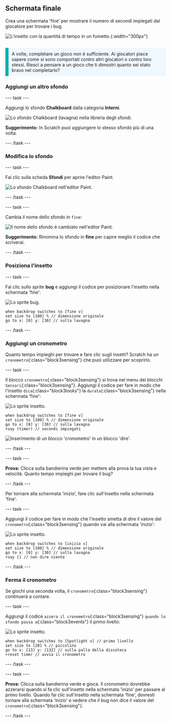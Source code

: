 ## Schermata finale

<div style="display: flex; flex-wrap: wrap">
<div style="flex-basis: 200px; flex-grow: 1; margin-right: 15px;">
Crea una schermata 'fine' per mostrare il numero di secondi impiegati dal giocatore per trovare i bug. 
</div>
<div>

![L'insetto con la quantità di tempo in un fumetto.](images/end-screen.png){:width="300px"}

</div>
</div>

<p style="border-left: solid; border-width:10px; border-color: #0faeb0; background-color: aliceblue; padding: 10px;">
A volte, completare un gioco non è sufficiente. Ai giocatori piace sapere come si sono comportati contro altri giocatori o contro loro stessi. Riesci a pensare a un gioco che ti dimostri quanto sei stato bravo nel completarlo?</p>

### Aggiungi un altro sfondo

--- task ---

Aggiungi lo sfondo **Chalkboard** dalla categoria **Interni**.

![Lo sfondo Chalkboard (lavagna) nella libreria degli sfondi.](images/chalkboard.png)

**Suggerimento:** In Scratch puoi aggiungere lo stesso sfondo più di una volta.

--- /task ---

### Modifica lo sfondo

--- task ---

Fai clic sulla scheda **Sfondi** per aprire l'editor Paint.

![Lo sfondo Chalkboard nell'editor Paint.](images/chalkboard2-paint.png)

--- /task ---

--- task ---

Cambia il nome dello sfondo in `fine`:

![Il nome dello sfondo è cambiato nell'editor Paint.](images/end-screen-name.png)

**Suggerimento:** Rinomina lo sfondo in **fine** per capire meglio il codice che scriverai.

--- /task ---

### Posiziona l'insetto

--- task ---

Fai clic sullo sprite **bug** e aggiungi il codice per posizionare l'insetto nella schermata 'fine':

![Lo sprite bug.](images/bug-sprite.png)

```blocks3
when backdrop switches to [fine v]
set size to [100] % // dimensione originale
go to x: [0] y: [30] // sulla lavagna
```

--- /task ---

### Aggiungi un cronometro

Quanto tempo impieghi per trovare e fare clic sugli insetti? Scratch ha un `cronometro`{:class="block3sensing"} che puoi utilizzare per scoprirlo.

--- task ---

Il blocco `cronometro`{:class="block3sensing"} si trova nel menu dei blocchi `Sensori`{:class="block3sensing"}. Aggiungi il codice per fare in modo che l'insetto `dica`{:class="block3looks"} la `durata`{:class="block3sensing"} nella schermata 'fine':

![Lo sprite insetto.](images/bug-sprite.png)

```blocks3
when backdrop switches to [fine v]
set size to [100] % // dimensione originale
go to x: [0] y: [30] // sulla lavagna
+say (timer) // secondi impiegati
```

![Inserimento di un blocco 'cronometro' in un blocco 'dire'.](images/inserting-blocks.gif)

--- /task ---

--- task ---

**Prova:** Clicca sulla bandierina verde per mettere alla prova la tua vista e velocità. Quanto tempo impieghi per trovare il bug?

--- /task ---

Per tornare alla schermata 'inizio', fare clic sull'insetto nella schermata 'fine'.

--- task ---

Aggiungi il codice per fare in modo che l'insetto smetta di dire il valore del `cronometro`{:class="block3sensing"} quando vai alla schermata 'inizio':

![Lo sprite insetto.](images/bug-sprite.png)

```blocks3
when backdrop switches to [inizio v]
set size to [100] % // dimensione originale
go to x: [0] y: [30] // sulla lavagna
+say [] // non dire niente
```

--- /task ---

### Ferma il cronometro

Se giochi una seconda volta, il `cronometro`{:class="block3sensing"} continuerà a contare.

--- task ---

Aggiungi il codice `azzera il cronometro`{:class="block3sensing"} `quando lo sfondo passa a`{:class="block3events"} il primo livello:

![Lo sprite insetto.](images/bug-sprite.png)

```blocks3
when backdrop switches to [Spotlight v] // primo livello
set size to [20] % // piccolino
go to x: [13] y: [132] // sulla palla della discoteca
+reset timer // avvia il cronometro
```

--- /task ---

--- task ---

**Prova:** Clicca sulla bandierina verde e gioca. Il cronometro dovrebbe azzerarsi quando si fa clic sull'insetto nella schermata 'inizio' per passare al primo livello. Quando fai clic sull'insetto nella schermata 'fine', dovresti tornare alla schermata 'inizio' e vedere che il bug non dice il valore del `cronometro`{:class="block3sensing"}.

--- /task ---

